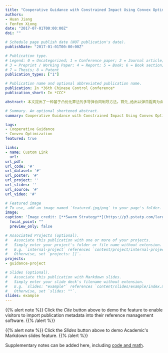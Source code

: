 ```yaml
---
title: "Cooperative Guidance with Constrained Impact Using Convex Optimization"
authors:
- Huan Jiang
- Fenfen Xiong
date: "2017-07-01T00:00:00Z"
doi: ""

# Schedule page publish date (NOT publication's date).
publishDate: "2017-01-01T00:00:00Z"

# Publication type.
# Legend: 0 = Uncategorized; 1 = Conference paper; 2 = Journal article;
# 3 = Preprint / Working Paper; 4 = Report; 5 = Book; 6 = Book section;
# 7 = Thesis; 8 = Patent
publication_types: ["1"]

# Publication name and optional abbreviated publication name.
publication: In *36th Chinese Control Conference*
publication_short: In *CCC*

abstract: 本文提出了一种基于凸优化算法的多导弹协同制导方法。首先,给出以弹目距离为自变量的制导问题的多约束最优控制模型;其次,以弹目距离坐标下的剩余时间表达为基础,提出一种带有攻击时间和落角等多约束条件下的快速制导律优化算法;最后,给出一种基于"领弹-从弹"架构的协同凸优化制导方法。相关的数值仿真验证了算法的有效性。

# Summary. An optional shortened abstract.
summary: Cooperative Guidance with Constrained Impact Using Convex Optimization.

tags:
- Cooperative Guidance
- Convex Optimization
featured: true

links:
- name: Custom Link
  url: 
url_pdf: 
url_code: '#'
url_dataset: '#'
url_poster: '#'
url_project: ''
url_slides: ''
url_source: '#'
url_video: '#'

# Featured image
# To use, add an image named `featured.jpg/png` to your page's folder. 
image:
caption: 'Image credit: [**Swarm Strategy**](https://p3.pstatp.com/large/17ee0001cd2b53cd0d58)'
  focal_point: ""
  preview_only: false

# Associated Projects (optional).
#   Associate this publication with one or more of your projects.
#   Simply enter your project's folder or file name without extension.
#   E.g. `internal-project` references `content/project/internal-project/index.md`.
#   Otherwise, set `projects: []`.
projects:
- guidance-project

# Slides (optional).
#   Associate this publication with Markdown slides.
#   Simply enter your slide deck's filename without extension.
#   E.g. `slides: "example"` references `content/slides/example/index.md`.
#   Otherwise, set `slides: ""`.
slides: example
---
```


{{% alert note %}}
Click the *Cite* button above to demo the feature to enable visitors to import publication metadata into their reference management software.
{{% /alert %}}

{{% alert note %}}
Click the *Slides* button above to demo Academic's Markdown slides feature.
{{% /alert %}}

Supplementary notes can be added here, including [code and math](https://sourcethemes.com/academic/docs/writing-markdown-latex/).
